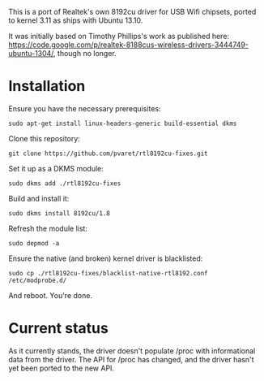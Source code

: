 This is a port of Realtek's own 8192cu driver for USB Wifi chipsets, ported to kernel 3.11 as ships with Ubuntu 13.10.

It was initially based on Timothy Phillips's work as published here: https://code.google.com/p/realtek-8188cus-wireless-drivers-3444749-ubuntu-1304/, though no longer.

Installation
============

Ensure you have the necessary prerequisites:

    sudo apt-get install linux-headers-generic build-essential dkms

Clone this repository:

    git clone https://github.com/pvaret/rtl8192cu-fixes.git

Set it up as a DKMS module:

    sudo dkms add ./rtl8192cu-fixes

Build and install it:

    sudo dkms install 8192cu/1.8

Refresh the module list:

    sudo depmod -a

Ensure the native (and broken) kernel driver is blacklisted:

    sudo cp ./rtl8192cu-fixes/blacklist-native-rtl8192.conf /etc/modprobe.d/

And reboot. You're done.

Current status
==============

As it currently stands, the driver doesn't populate /proc with informational data from the driver. The API for /proc has changed, and the driver hasn't yet been ported to the new API.
